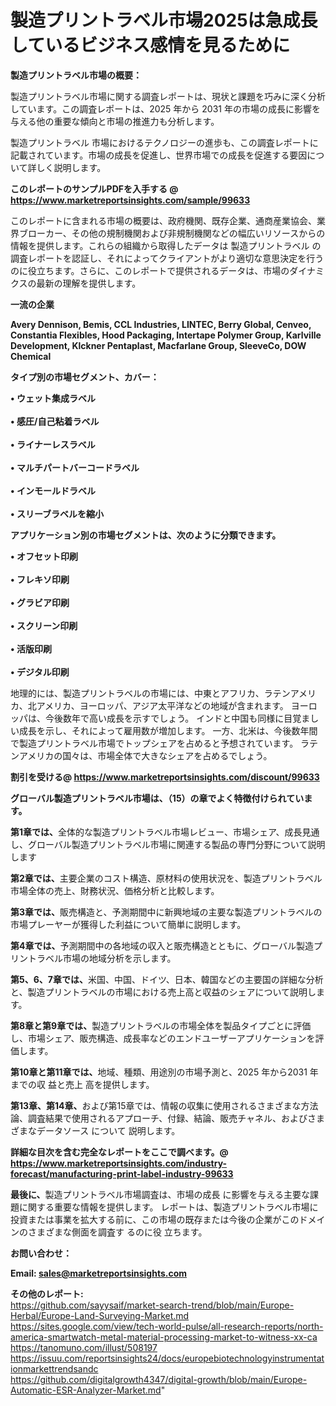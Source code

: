 # 製造プリントラベル市場2025は急成長しているビジネス感情を見るために

<strong><b>製造プリントラベル市場の概要：</b></strong>

製造プリントラベル市場に関する調査レポートは、現状と課題を巧みに深く分析しています。この調査レポートは、2025 年から 2031 年の市場の成長に影響を与える他の重要な傾向と市場の推進力も分析します。

製造プリントラベル 市場におけるテクノロジーの進歩も、この調査レポートに記載されています。市場の成長を促進し、世界市場での成長を促進する要因について詳しく説明します。

<strong>このレポートのサンプルPDFを入手する @ <a href=https://www.marketreportsinsights.com/sample/99633>https://www.marketreportsinsights.com/sample/99633</a></strong>

このレポートに含まれる市場の概要は、政府機関、既存企業、通商産業協会、業界ブローカー、その他の規制機関および非規制機関などの幅広いリソースからの情報を提供します。これらの組織から取得したデータは 製造プリントラベル の調査レポートを認証し、それによってクライアントがより適切な意思決定を行うのに役立ちます。さらに、このレポートで提供されるデータは、市場のダイナミクスの最新の理解を提供します。

<strong>一流の企業</strong>

<strong><b>Avery Dennison, Bemis, CCL Industries, LINTEC, Berry Global, Cenveo, Constantia Flexibles, Hood Packaging, Intertape Polymer Group, Karlville Development, Klckner Pentaplast, Macfarlane Group, SleeveCo, DOW Chemical</b></strong>

<strong><b>タイプ別の市場セグメント、カバー：</b></strong>

<strong>• ウェット集成ラベル<br><br>• 感圧/自己粘着ラベル<br><br>• ライナーレスラベル<br><br>• マルチパートバーコードラベル<br><br>• インモールドラベル<br><br>• スリーブラベルを縮小</strong>

<strong><b>アプリケーション別の市場セグメントは、次のように分類できます。</b></strong>

<strong>• オフセット印刷<br><br>• フレキソ印刷<br><br>• グラビア印刷<br><br>• スクリーン印刷<br><br>• 活版印刷<br><br>• デジタル印刷</strong>

 地理的には、製造プリントラベルの市場には、中東とアフリカ、ラテンアメリカ、北アメリカ、ヨーロッパ、アジア太平洋などの地域が含まれます。 ヨーロッパは、今後数年で高い成長を示すでしょう。 インドと中国も同様に目覚ましい成長を示し、それによって雇用数が増加します。 一方、北米は、今後数年間で製造プリントラベル市場でトップシェアを占めると予想されています。 ラテンアメリカの国々は、市場全体で大きなシェアを占めるでしょう。

<strong>割引を受ける@ <a href=https://www.marketreportsinsights.com/discount/99633>https://www.marketreportsinsights.com/discount/99633</a></strong>

<strong><b>グローバル製造プリントラベル市場は、（15）の章でよく特徴付けられています。</b></strong>

<strong><b>第</b></strong><strong><b>1章では、</b></strong>全体的な製造プリントラベル市場レビュー、市場シェア、成長見通し、グローバル製造プリントラベル市場に関連する製品の専門分野について説明します

<strong><b>第2章では、</b></strong>主要企業のコスト構造、原材料の使用状況を、製造プリントラベル市場全体の売上、財務状況、価格分析と比較します。

<strong><b>第3章では、</b></strong>販売構造と、予測期間中に新興地域の主要な製造プリントラベルの市場プレーヤーが獲得した利益について簡単に説明します。

<strong><b>第4章では、</b></strong>予測期間中の各地域の収入と販売構造とともに、グローバル製造プリントラベル市場の地域分析を示します。

<strong><b>第5、6、7章では、</b></strong>米国、中国、ドイツ、日本、韓国などの主要国の詳細な分析と、製造プリントラベルの市場における売上高と収益のシェアについて説明します。

<strong><b>第8章と第9章では、</b></strong>製造プリントラベルの市場全体を製品タイプごとに評価し、市場シェア、販売構造、成長率などのエンドユーザーアプリケーションを評価します。

<strong><b>第10章と第11章では、</b></strong>地域、種類、用途別の市場予測と、2025 年から2031 年までの収 益と売上 高を提供します。

<strong><b>第13章、第14章、</b></strong>および第15章では、情報の収集に使用されるさまざまな方法論、調査結果で使用されるアプローチ、付録、結論、販売チャネル、およびさまざまなデータソース について 説明します。

<strong>詳細な目次を含む完全なレポートをここで調べます。@ <a href=https://www.marketreportsinsights.com/industry-forecast/manufacturing-print-label-industry-99633>https://www.marketreportsinsights.com/industry-forecast/manufacturing-print-label-industry-99633</a></strong>

<strong><b>最後に、</b></strong>製造プリントラベル市場調査は、市場の成長 に影響を</a>与える主要な課題に関する重要な情報を提供します。 レポートは、製造プリントラベル市場に投資または事業を拡大する前に、この市場の既存または今後の企業がこのドメインのさまざまな側面を調査す るのに役 立ちます。

<strong><b>お問い合わせ：</b></strong>

<strong>Email: </strong><a href=mailto:sales@marketreportsinsights.com><strong>sales@marketreportsinsights.com</strong></a>

<strong>その他のレポート:</strong>
<br>
<a href=https://github.com/sayysaif/market-search-trend/blob/main/Europe-Herbal/Europe-Land-Surveying-Market.md>https://github.com/sayysaif/market-search-trend/blob/main/Europe-Herbal/Europe-Land-Surveying-Market.md</a>
<br>
<a href=https://sites.google.com/view/tech-world-pulse/all-research-reports/north-america-smartwatch-metal-material-processing-market-to-witness-xx-ca>https://sites.google.com/view/tech-world-pulse/all-research-reports/north-america-smartwatch-metal-material-processing-market-to-witness-xx-ca</a>
<br>
<a href=https://tanomuno.com/illust/508197>https://tanomuno.com/illust/508197</a>
<br>
<a href=https://issuu.com/reportsinsights24/docs/europebiotechnologyinstrumentationmarkettrendsandc>https://issuu.com/reportsinsights24/docs/europebiotechnologyinstrumentationmarkettrendsandc</a>
<br>
<a href=https://github.com/digitalgrowth4347/digital-growth/blob/main/Europe-Automatic-ESR-Analyzer-Market.md>https://github.com/digitalgrowth4347/digital-growth/blob/main/Europe-Automatic-ESR-Analyzer-Market.md</a>"
